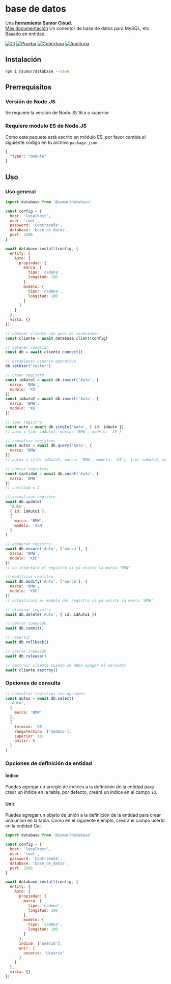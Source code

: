 # base de datos

Una **herramienta Sumor Cloud**.  
[Más documentación](https://sumor.cloud/database)
Un conector de base de datos para MySQL, etc. Basado en entidad.

[![CI](https://github.com/sumor-cloud/database/actions/workflows/ci.yml/badge.svg)](https://github.com/sumor-cloud/database/actions/workflows/ci.yml)
[![Prueba](https://github.com/sumor-cloud/database/actions/workflows/ut.yml/badge.svg)](https://github.com/sumor-cloud/database/actions/workflows/ut.yml)
[![Cobertura](https://github.com/sumor-cloud/database/actions/workflows/coverage.yml/badge.svg)](https://github.com/sumor-cloud/database/actions/workflows/coverage.yml)
[![Auditoría](https://github.com/sumor-cloud/database/actions/workflows/audit.yml/badge.svg)](https://github.com/sumor-cloud/database/actions/workflows/audit.yml)

## Instalación

```bash
npm i @sumor/database --save
```

## Prerrequisitos

### Versión de Node.JS

Se requiere la versión de Node.JS 16.x o superior

### Requiere módulo ES de Node.JS

Como este paquete está escrito en módulo ES, por favor cambia el siguiente código en tu archivo `package.json`:

```json
{
  "type": "module"
}
```

## Uso

### Uso general

```js
import database from '@sumor/database'

const config = {
  host: 'localhost',
  user: 'root',
  password: 'Contraseña',
  database: 'base_de_datos',
  port: 3306
}

await database.install(config, {
  entity: {
    Auto: {
      propiedad: {
        marca: {
          tipo: 'cadena',
          longitud: 100
        },
        modelo: {
          tipo: 'cadena',
          longitud: 100
        }
      }
    }
  },
  vista: {}
})

// obtener cliente con pool de conexiones
const cliente = await database.client(config)

// obtener conexión
const db = await cliente.connect()

// establecer usuario operativo
db.setUser('tester')

// crear registro
const idAuto1 = await db.insert('Auto', {
  marca: 'BMW',
  modelo: 'X5'
})
const idAuto2 = await db.insert('Auto', {
  marca: 'BMW',
  modelo: 'X6'
})

// leer registro
const auto = await db.single('Auto', { id: idAuto })
// auto = {id: idAuto1, marca: 'BMW', modelo: 'X5'}

// consultar registros
const autos = await db.query('Auto', {
  marca: 'BMW'
})
// autos = [{id: idAuto1, marca: 'BMW', modelo: 'X5'}, {id: idAuto2, marca: 'BMW', modelo: 'X6'}]

// contar registros
const cantidad = await db.count('Auto', {
  marca: 'BMW'
})
// cantidad = 2

// actualizar registro
await db.update(
  'Auto',
  { id: idAuto1 },
  {
    marca: 'BMW',
    modelo: 'X5M'
  }
)

// asegurar registro
await db.ensure('Auto', ['marca'], {
  marca: 'BMW',
  modelo: 'X5C'
})
// no insertará el registro si ya existe la marca 'BMW'

// modificar registro
await db.modify('Auto', ['marca'], {
  marca: 'BMW',
  modelo: 'X5C'
})
// actualizará el modelo del registro si ya existe la marca 'BMW'

// eliminar registro
await db.delete('Auto', { id: idAuto1 })

// cerrar conexión
await db.commit()

// revertir
await db.rollback()

// cerrar conexión
await db.release()

// destruir cliente cuando se deba apagar el servidor
await cliente.destroy()
```

### Opciones de consulta

```js
// consultar registros con opciones
const autos = await db.select(
  'Auto',
  {
    marca: 'BMW'
  },
  {
    término: 'X5',
    rangoTérmino: ['modelo'],
    superior: 10,
    omitir: 0
  }
)
```

### Opciones de definición de entidad

#### Índice

Puedes agregar un arreglo de índices a la definición de la entidad para crear un índice en la tabla, por defecto, creará un índice en el campo `id`.

#### Unir

Puedes agregar un objeto de unión a la definición de la entidad para crear una unión en la tabla.
Como en el siguiente ejemplo, creará el campo userId en la entidad Car.

```js
import database from '@sumor/database'

const config = {
  host: 'localhost',
  user: 'root',
  password: 'Contraseña',
  database: 'base_de_datos',
  port: 3306
}

await database.install(config, {
  entity: {
    Auto: {
      propiedad: {
        marca: {
          tipo: 'cadena',
          longitud: 100
        },
        modelo: {
          tipo: 'cadena',
          longitud: 100
        }
      },
      índice: ['userId'],
      unir: {
        usuario: 'Usuario'
      }
    }
  },
  vista: {}
})
```  
